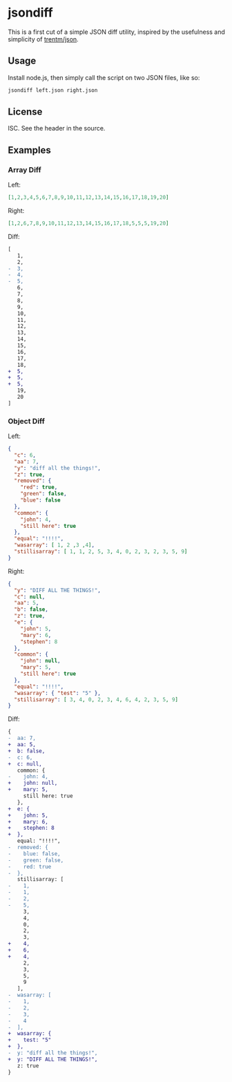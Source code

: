 # jsondiff

This is a first cut of a simple JSON diff utility, inspired by the usefulness
and simplicity of [trentm/json](https://github.com/trentm/json).

## Usage

Install node.js, then simply call the script on two JSON files, like so:

```bash
jsondiff left.json right.json
```

## License

ISC.  See the header in the source.

## Examples

### Array Diff

Left:

```json
[1,2,3,4,5,6,7,8,9,10,11,12,13,14,15,16,17,18,19,20]
```

Right:

```json
[1,2,6,7,8,9,10,11,12,13,14,15,16,17,18,5,5,5,19,20]
```

Diff:

```diff
[
   1,
   2,
-  3,
-  4,
-  5,
   6,
   7,
   8,
   9,
   10,
   11,
   12,
   13,
   14,
   15,
   16,
   17,
   18,
+  5,
+  5,
+  5,
   19,
   20
]
```

### Object Diff

Left:

```json
{
  "c": 6,
  "aa": 7,
  "y": "diff all the things!",
  "z": true,
  "removed": {
    "red": true,
    "green": false,
    "blue": false
  },
  "common": {
    "john": 4,
    "still here": true
  },
  "equal": "!!!!",
  "wasarray": [ 1, 2 ,3 ,4],
  "stillisarray": [ 1, 1, 2, 5, 3, 4, 0, 2, 3, 2, 3, 5, 9]
}
```

Right:

```json
{
  "y": "DIFF ALL THE THINGS!",
  "c": null,
  "aa": 5,
  "b": false,
  "z": true,
  "e": {
    "john": 5,
    "mary": 6,
    "stephen": 8
  },
  "common": {
    "john": null,
    "mary": 5,
    "still here": true
  },
  "equal": "!!!!",
  "wasarray": { "test": "5" },
  "stillisarray": [ 3, 4, 0, 2, 3, 4, 6, 4, 2, 3, 5, 9]
}
```

Diff:

```diff
{
-  aa: 7,
+  aa: 5,
+  b: false,
-  c: 6,
+  c: null,
   common: {
-    john: 4,
+    john: null,
+    mary: 5,
     still here: true
   },
+  e: {
+    john: 5,
+    mary: 6,
+    stephen: 8
+  },
   equal: "!!!!",
-  removed: {
-    blue: false,
-    green: false,
-    red: true
-  },
   stillisarray: [
-    1,
-    1,
-    2,
-    5,
     3,
     4,
     0,
     2,
     3,
+    4,
+    6,
+    4,
     2,
     3,
     5,
     9
   ],
-  wasarray: [
-    1,
-    2,
-    3,
-    4
-  ],
+  wasarray: {
+    test: "5"
+  },
-  y: "diff all the things!",
+  y: "DIFF ALL THE THINGS!",
   z: true
}
```
